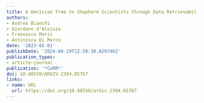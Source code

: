 ```yaml
---
title: A Decision Tree to Shepherd Scientists through Data Retrievability
authors:
- Andrea Bianchi
- Giordano d'Aloisio
- Francesca Marzi
- Antinisca Di Marco
date: '2023-01-01'
publishDate: '2024-09-19T12:50:38.829746Z'
publication_types:
- article-journal
publication: '*CoRR*'
doi: 10.48550/ARXIV.2304.05767
links:
- name: URL
  url: https://doi.org/10.48550/arXiv.2304.05767
---
```

